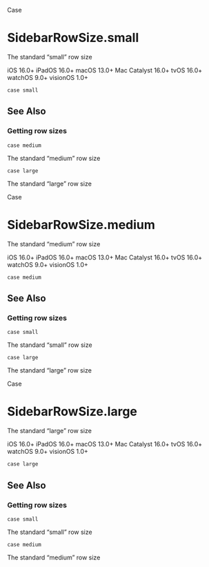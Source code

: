 Case

# SidebarRowSize.small

The standard “small” row size

iOS 16.0+  iPadOS 16.0+  macOS 13.0+  Mac Catalyst 16.0+  tvOS 16.0+  watchOS
9.0+  visionOS 1.0+

    
    
    case small

## See Also

### Getting row sizes

`case medium`

The standard “medium” row size

`case large`

The standard “large” row size

Case

# SidebarRowSize.medium

The standard “medium” row size

iOS 16.0+  iPadOS 16.0+  macOS 13.0+  Mac Catalyst 16.0+  tvOS 16.0+  watchOS
9.0+  visionOS 1.0+

    
    
    case medium

## See Also

### Getting row sizes

`case small`

The standard “small” row size

`case large`

The standard “large” row size

Case

# SidebarRowSize.large

The standard “large” row size

iOS 16.0+  iPadOS 16.0+  macOS 13.0+  Mac Catalyst 16.0+  tvOS 16.0+  watchOS
9.0+  visionOS 1.0+

    
    
    case large

## See Also

### Getting row sizes

`case small`

The standard “small” row size

`case medium`

The standard “medium” row size

